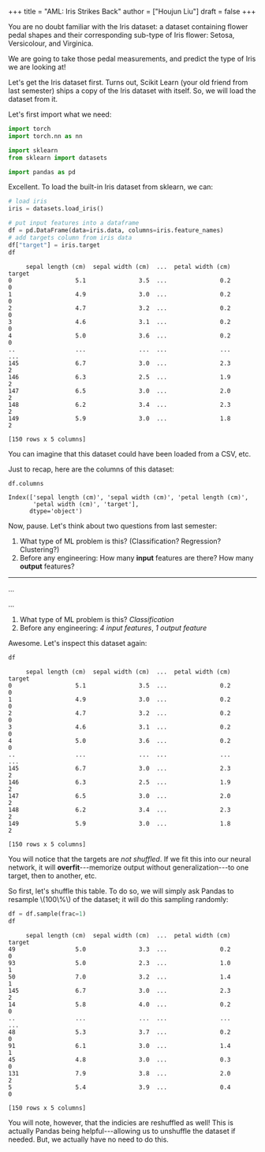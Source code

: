 +++
title = "AML: Iris Strikes Back"
author = ["Houjun Liu"]
draft = false
+++

You are no doubt familiar with the Iris dataset: a dataset containing flower pedal shapes and their corresponding sub-type of Iris flower: Setosa, Versicolour, and Virginica.

We are going to take those pedal measurements, and predict the type of Iris we are looking at!

Let's get the Iris dataset first. Turns out, Scikit Learn (your old friend from last semester) ships a copy of the Iris dataset with itself. So, we will load the dataset from it.

Let's first import what we need:

```python
import torch
import torch.nn as nn

import sklearn
from sklearn import datasets

import pandas as pd
```

Excellent. To load the built-in Iris dataset from sklearn, we can:

```python
# load iris
iris = datasets.load_iris()

# put input features into a dataframe
df = pd.DataFrame(data=iris.data, columns=iris.feature_names)
# add targets column from iris data
df["target"] = iris.target
df
```

```text
     sepal length (cm)  sepal width (cm)  ...  petal width (cm)  target
0                  5.1               3.5  ...               0.2       0
1                  4.9               3.0  ...               0.2       0
2                  4.7               3.2  ...               0.2       0
3                  4.6               3.1  ...               0.2       0
4                  5.0               3.6  ...               0.2       0
..                 ...               ...  ...               ...     ...
145                6.7               3.0  ...               2.3       2
146                6.3               2.5  ...               1.9       2
147                6.5               3.0  ...               2.0       2
148                6.2               3.4  ...               2.3       2
149                5.9               3.0  ...               1.8       2

[150 rows x 5 columns]
```

You can imagine that this dataset could have been loaded from a CSV, etc.

Just to recap, here are the columns of this dataset:

```python
df.columns
```

```text
Index(['sepal length (cm)', 'sepal width (cm)', 'petal length (cm)',
       'petal width (cm)', 'target'],
      dtype='object')
```

Now, pause. Let's think about two questions from last semester:

1.  What type of ML problem is this? (Classification? Regression? Clustering?)
2.  Before any engineering: How many **input** features are there? How many **output** features?

---

...

...

1.  What type of ML problem is this? _Classification_
2.  Before any engineering: _4 input features_, _1 output feature_

Awesome. Let's inspect this dataset again:

```python
df
```

```text
     sepal length (cm)  sepal width (cm)  ...  petal width (cm)  target
0                  5.1               3.5  ...               0.2       0
1                  4.9               3.0  ...               0.2       0
2                  4.7               3.2  ...               0.2       0
3                  4.6               3.1  ...               0.2       0
4                  5.0               3.6  ...               0.2       0
..                 ...               ...  ...               ...     ...
145                6.7               3.0  ...               2.3       2
146                6.3               2.5  ...               1.9       2
147                6.5               3.0  ...               2.0       2
148                6.2               3.4  ...               2.3       2
149                5.9               3.0  ...               1.8       2

[150 rows x 5 columns]
```

You will notice that the targets are _not shuffled_. If we fit this into our neural network, it will **overfit**---memorize output without generalization---to one target, then to another, etc.

So first, let's shuffle this table. To do so, we will simply ask Pandas to resample \\(100\\%\\) of the dataset; it will do this sampling randomly:

```python
df = df.sample(frac=1)
df
```

```text
     sepal length (cm)  sepal width (cm)  ...  petal width (cm)  target
49                 5.0               3.3  ...               0.2       0
93                 5.0               2.3  ...               1.0       1
50                 7.0               3.2  ...               1.4       1
145                6.7               3.0  ...               2.3       2
14                 5.8               4.0  ...               0.2       0
..                 ...               ...  ...               ...     ...
48                 5.3               3.7  ...               0.2       0
91                 6.1               3.0  ...               1.4       1
45                 4.8               3.0  ...               0.3       0
131                7.9               3.8  ...               2.0       2
5                  5.4               3.9  ...               0.4       0

[150 rows x 5 columns]
```

You will note, however, that the indicies are reshuffled as well! This is actually Pandas being helpful---allowing us to unshuffle the dataset if needed. But, we actually have no need to do this.